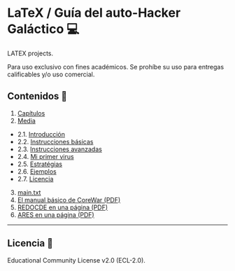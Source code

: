 # LaTeX / Guía del auto-Hacker Galáctico 💻
LATEX projects.

Para uso exclusivo con fines académicos. Se prohíbe su uso para entregas calificables y/o uso comercial.
## Contenidos 📁
1. [Capítulos](https://github.com/FerMdez/LaTeX/tree/master/CoreWar/Capitulos)
2. [Media](https://github.com/FerMdez/LaTeX/tree/master/CoreWar/Media)
* 2.1. [Introducción](https://github.com/FerMdez/LaTeX/blob/master/CoreWar/Capitulos/1.Introduccion.tex)
* 2.2. [Instrucciones básicas](https://github.com/FerMdez/LaTeX/blob/master/CoreWar/Capitulos/2.InstruccionesBasicas.tex)
* 2.3. [Instrucciones avanzadas](https://github.com/FerMdez/LaTeX/blob/master/CoreWar/Capitulos/3.InstruccionesAvanzadas.tex)
* 2.4. [Mi primer virus](https://github.com/FerMdez/LaTeX/blob/master/CoreWar/Capitulos/4.MiPrimerVirus.tex)
* 2.5. [Estratégias](https://github.com/FerMdez/LaTeX/blob/master/CoreWar/Capitulos/5.Estrategias.tex)
* 2.6. [Ejemplos](https://github.com/FerMdez/LaTeX/blob/master/CoreWar/Capitulos/6.Ejemplos.tex)
* 2.7. [Licencia](https://github.com/FerMdez/LaTeX/blob/master/CoreWar/Capitulos/7.Licencia.tex)
3. [main.txt](https://github.com/FerMdez/LaTeX/blob/master/CoreWar/main.tex)
4. [El manual básico de CoreWar (PDF)](https://github.com/FerMdez/LaTeX/blob/master/CoreWar/CoreWar.pdf)
5. [REDOCDE en una página (PDF)](https://github.com/FerMdez/LaTeX/blob/master/CoreWar/Corewar_REDCODE_on_one_page.pdf)
6. [ARES en una página (PDF)](https://github.com/FerMdez/LaTeX/blob/master/CoreWar/ARES_on_one_page.pdf)
***
## Licencia 📄 
Educational Community License v2.0 (ECL-2.0).
